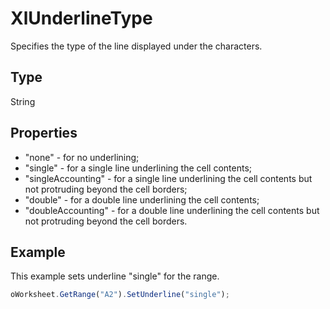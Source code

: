 # XlUnderlineType

Specifies the type of the line displayed under the characters.

## Type

String

## Properties

- "none" - for no underlining;
- "single" - for a single line underlining the cell contents;
- "singleAccounting" - for a single line underlining the cell contents but not protruding beyond the cell borders;
- "double" - for a double line underlining the cell contents;
- "doubleAccounting" - for a double line underlining the cell contents but not protruding beyond the cell borders.

## Example

This example sets underline "single" for the range.

```javascript
oWorksheet.GetRange("A2").SetUnderline("single");
```